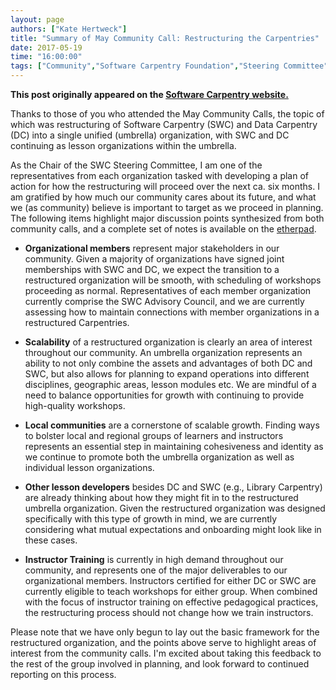 ```yaml
---
layout: page
authors: ["Kate Hertweck"]
title: "Summary of May Community Call: Restructuring the Carpentries"
date: 2017-05-19
time: "16:00:00"
tags: ["Community","Software Carpentry Foundation","Steering Committee", "Software Carpentry"]
---
```


<p><b>This post originally appeared on the <a href="https://software-carpentry.org/">Software Carpentry website.</a></b></p>

Thanks to those of you who attended the May Community Calls, the topic of which was 
restructuring of Software Carpentry (SWC) and Data Carpentry (DC) into a single unified 
(umbrella) organization, with SWC and DC continuing as lesson organizations within the 
umbrella.

As the Chair of the SWC Steering Committee, I am one of the representatives 
from each organization tasked with developing a plan of action for how the restructuring 
will proceed over the next ca. six months. I am gratified by how much our community cares 
about its future, and what we (as community) believe is important to target as we proceed 
in planning. The following items highlight major discussion points synthesized from both 
community calls, and a complete set of notes is available on the 
[etherpad](http://pad.software-carpentry.org/community-call-2017-05-18).

* **Organizational members** represent major stakeholders in our community. Given a 
majority of organizations have signed joint memberships with SWC and DC, we expect the 
transition to a restructured organization will be smooth, with scheduling of workshops 
proceeding as normal. Representatives of each member organization currently comprise the 
SWC Advisory Council, and we are currently assessing how to maintain connections with 
member organizations in a restructured Carpentries.

* **Scalability** of a restructured organization is clearly an area of interest throughout 
our community. An umbrella organization represents an ability to not only combine the 
assets and advantages of both DC and SWC, but also allows for planning to expand 
operations into different disciplines, geographic areas, lesson modules etc. We are 
mindful of a need to balance opportunities for growth with continuing to provide 
high-quality workshops.

* **Local communities** are a cornerstone of scalable growth. Finding ways to bolster 
local and regional groups of learners and instructors represents an essential step in 
maintaining cohesiveness and identity as we continue to promote both the umbrella 
organization as well as individual lesson organizations.

* **Other lesson developers** besides DC and SWC (e.g., Library Carpentry) are already 
thinking about how they might fit in to the restructured umbrella organization. Given the 
restructured organization was designed specifically with this type of growth in mind, we 
are currently considering what mutual expectations and onboarding might look like in these 
cases.

* **Instructor Training** is currently in high demand throughout our community, and 
represents one of the major deliverables to our organizational members. Instructors 
certified for either DC or SWC are currently eligible to teach workshops for either group. 
When combined with the focus of instructor training on effective pedagogical practices, 
the restructuring process should not change how we train instructors.

Please note that we have only begun to lay out the basic framework for the restructured 
organization, and the points above serve to highlight areas of interest from the community 
calls. I'm excited about taking this feedback to the rest of the group involved in 
planning, and look forward to continued reporting on this process.
